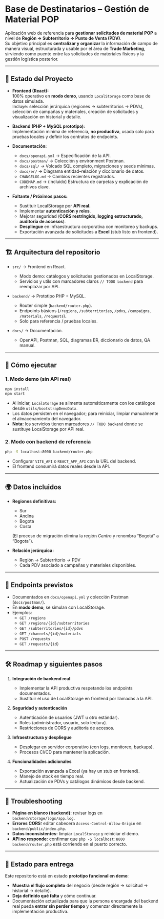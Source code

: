 # Base de Destinatarios – Gestión de Material POP

Aplicación web de referencia para **gestionar solicitudes de material POP** a nivel de **Región → Subterritorio → Punto de Venta (PDV)**.  
Su objetivo principal es **centralizar y organizar** la información de campo de manera visual, estructurada y usable por el área de **Trade Marketing**, sirviendo como puente entre las solicitudes de materiales físicos y la gestión logística posterior.

---

## 📌 Estado del Proyecto

- **Frontend (React):**  
  100% operativo en **modo demo**, usando `LocalStorage` como base de datos simulada.  
  Incluye: selección jerárquica (regiones → subterritorios → PDVs), selección de campañas y materiales, creación de solicitudes y visualización en historial y detalle.  

- **Backend (PHP + MySQL prototipo):**  
  Implementación mínima de referencia, **no productiva**, usada solo para pruebas locales y definir los contratos de endpoints.  

- **Documentación:**  
  - `docs/openapi.yml` → Especificación de la API.  
  - `docs/postman/` → Colección y environment Postman.  
  - `docs/sql/` → Volcado SQL completo, migraciones y seeds mínimas.  
  - `docs/er/` → Diagrama entidad–relación y diccionario de datos.  
  - `CHANGELOG.md` → Cambios recientes registrados.  
  - `CODEMAP.md` → (incluido) Estructura de carpetas y explicación de archivos clave.

- **Faltante / Próximos pasos:**  
  - Sustituir LocalStorage por **API real**.  
  - Implementar **autenticación y roles**.  
  - Mejorar seguridad (**CORS restringido, logging estructurado, auditoría de accesos**).  
  - **Despliegue** en infraestructura corporativa con monitoreo y backups.  
  - Exportación avanzada de solicitudes a **Excel** (stub listo en frontend).  

---

## 🏗️ Arquitectura del repositorio

- `src/` → Frontend en React.  
  - Modo demo: catálogos y solicitudes gestionados en LocalStorage.  
  - Servicios y utils con marcadores claros `// TODO backend` para reemplazar por API.  

- `backend/` → Prototipo PHP + MySQL.  
  - Router simple (`backend/router.php`).  
  - Endpoints básicos (`/regions`, `/subterritories`, `/pdvs`, `/campaigns`, `/materials`, `/requests`).  
  - Solo para referencia / pruebas locales.  

- `docs/` → Documentación.  
  - OpenAPI, Postman, SQL, diagramas ER, diccionario de datos, QA manual.  

---

## 🚀 Cómo ejecutar

### 1. Modo demo (sin API real)
```bash
npm install
npm start
```
- Al iniciar, `LocalStorage` se alimenta automáticamente con los catálogos desde `utils/bootstrapDemoData`.  
- Los datos persisten en el navegador; para reiniciar, limpiar manualmente el almacenamiento del navegador.  
- **Nota:** los servicios tienen marcadores `// TODO backend` donde se sustituye LocalStorage por API real.

### 2. Modo con backend de referencia
```bash
php -S localhost:8000 backend/router.php
```
- Configurar `VITE_API` o `REACT_APP_API` con la URL del backend.  
- El frontend consumirá datos reales desde la API.  

---

## 🌍 Datos incluidos

- **Regiones definitivas:**  
  - Sur  
  - Andina  
  - Bogota  
  - Costa  

  (El proceso de migración elimina la región *Centro* y renombra “Bogotá” a “Bogota”).  

- **Relación jerárquica:**  
  - Región → Subterritorio → PDV  
  - Cada PDV asociado a campañas y materiales disponibles.  

---

## 📡 Endpoints previstos

- Documentados en `docs/openapi.yml` y colección Postman (`docs/postman/`).  
- En **modo demo**, se simulan con LocalStorage.  
- Ejemplos:  
  - `GET /regions`  
  - `GET /regions/{id}/subterritories`  
  - `GET /subterritories/{id}/pdvs`  
  - `GET /channels/{id}/materials`  
  - `POST /requests`  
  - `GET /requests/{id}`  

---

## 🛠️ Roadmap y siguientes pasos

1. **Integración de backend real**  
   - Implementar la API productiva respetando los endpoints documentados.  
   - Sustituir el uso de LocalStorage en frontend por llamadas a la API.  

2. **Seguridad y autenticación**  
   - Autenticación de usuarios (JWT u otro estándar).  
   - Roles (administrador, usuario, solo lectura).  
   - Restricciones de CORS y auditoría de accesos.  

3. **Infraestructura y despliegue**  
   - Desplegar en servidor corporativo (con logs, monitoreo, backups).  
   - Procesos CI/CD para mantener la aplicación.  

4. **Funcionalidades adicionales**  
   - Exportación avanzada a Excel (ya hay un stub en frontend).  
   - Manejo de stock en tiempo real.  
   - Actualización de PDVs y catálogos dinámicos desde backend.  

---

## 🧰 Troubleshooting

- **Página en blanco (backend):** revisar logs en `backend/storage/logs/app.log`.  
- **Errores CORS:** editar cabecera `Access-Control-Allow-Origin` en `backend/public/index.php`.  
- **Datos inconsistentes:** limpiar `LocalStorage` y reiniciar el demo.  
- **API no responde:** confirmar que `php -S localhost:8000 backend/router.php` está corriendo en el puerto correcto.  

---

## 📑 Estado para entrega

Este repositorio está en estado **prototipo funcional en demo**:  
- **Muestra el flujo completo** del negocio (desde región → solicitud → historial → detalle).  
- **Deja definido qué falta** y cómo continuar.  
- Documentación actualizada para que la persona encargada del backend real pueda **entrar sin perder tiempo** y comenzar directamente la implementación productiva.  
